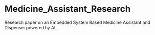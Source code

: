 # Medicine_Assistant_Research
Research paper on an Embedded System Based Medicine Assistant and Dispenser powered by AI.
